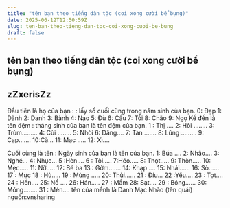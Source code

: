 ```yaml
---
title: "tên bạn theo tiếng dân tộc (coi xong cười bể bụng)"
date: 2025-06-12T12:50:59Z
slug: ten-ban-theo-tieng-dan-toc-coi-xong-cuoi-be-bung
draft: false
---
```


## tên bạn theo tiếng dân tộc (coi xong cười bể bụng)

## zZxerisZz

Đầu tiên là họ của bạn : : lấy số cuối cùng trong năm sinh của bạn.
0: Đạp 
1: Dãnh 
2: Danh
3: Bành 
4: Nạo 
5: Đù
6: Cầu 
7: Tỏi 
8: Chão 
9: Ngọ
Kế đến là tên đệm : tháng sinh của bạn là tên đệm của bạn.
1 : Thị ....
2: Hôi ........
3: Trùm.........
4: Cùi ........
5: Nhòi
6: Dăng....
7: Tàn .......
8: Lũng .........
9: Cạp.......
10:Cà...
11: Mạc .....
12: Xì....

Cuối cùng là tên : Ngày sinh của bạn là tên của bạn.
1: Búa ....
2: Nhão.... 
3: Nghé... 
4: Nhục... 
5 :Hèn.... 
6 : Tòi..... 
7:Héo.....
8: Thọt..... 
9: Thòn..... 
10: Mẹc..... 
11: Nỡ..... 
12: Bé ba
13 : Gờm....... 
14: Khạp ....
15: Nhái...... 
16: Sò...... 
17 : Mực
18 : Hù..... 
19 : Mùng .....
20: Thùi...... 
21 : Đíu...
22 :Yểu.... 
23 : Tọt.... 
24 : Hến.... 
25: Nổ ....
26: Hán..... 
27 : Mắm
28: Sạt.... 
29 : Bóng...... 
30: Móng........ 
31 : Mén....
tên của mềnh là
Danh Mạc Nhão (tên quái)
nguồn:vnsharing